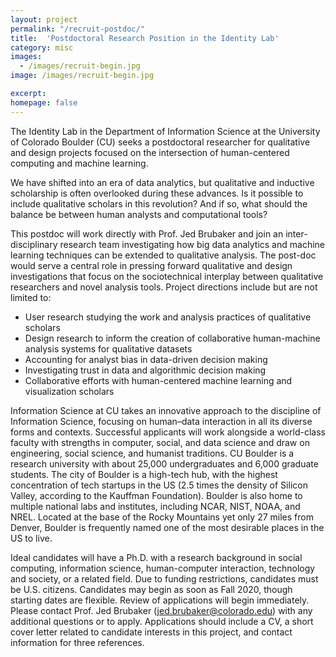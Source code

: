 ```yaml
---
layout: project
permalink: "/recruit-postdoc/"
title:  'Postdoctoral Research Position in the Identity Lab'
category: misc
images:
  - /images/recruit-begin.jpg
image: /images/recruit-begin.jpg

excerpt:
homepage: false
---
```


The Identity Lab in the Department of Information Science at the University of Colorado Boulder (CU) seeks a postdoctoral researcher for qualitative and design projects focused on the intersection of human-centered computing and machine learning.

We have shifted into an era of data analytics, but qualitative and inductive scholarship is often overlooked during these advances. Is it possible to include qualitative scholars in this revolution? And if so, what should the balance be between human analysts and computational tools?

This postdoc will work directly with Prof. Jed Brubaker and join an inter-disciplinary research team investigating how big data analytics and machine learning techniques can be extended to qualitative analysis. The post-doc would serve a central role in pressing forward qualitative and design investigations that focus on the sociotechnical interplay between qualitative researchers and novel analysis tools. Project directions include but are not limited to:

* User research studying the work and analysis practices of qualitative scholars
* Design research to inform the creation of collaborative human-machine analysis systems for qualitative datasets
* Accounting for analyst bias in data-driven decision making
* Investigating trust in data and algorithmic decision making
* Collaborative efforts with human-centered machine learning and visualization scholars

Information Science at CU takes an innovative approach to the discipline of Information Science, focusing on human–data interaction in all its diverse forms and contexts. Successful applicants will work alongside a world-class faculty with strengths in computer, social, and data science and draw on engineering, social science, and humanist traditions.  CU Boulder is a research university with about 25,000 undergraduates and 6,000 graduate students. The city of Boulder is a high-tech hub, with the highest concentration of tech startups in the US (2.5 times the density of Silicon Valley, according to the Kauffman Foundation). Boulder is also home to multiple national labs and institutes, including NCAR, NIST, NOAA, and NREL. Located at the base of the Rocky Mountains yet only 27 miles from Denver, Boulder is frequently named one of the most desirable places in the US to live.

Ideal candidates will have a Ph.D. with a research background in social computing, information science, human-computer interaction, technology and society, or a related field. Due to funding restrictions, candidates must be U.S. citizens. Candidates may begin as soon as Fall 2020, though starting dates are flexible. Review of applications will begin immediately. Please contact Prof. Jed Brubaker (jed.brubaker@colorado.edu) with any additional questions or to apply. Applications should include a CV, a short cover letter related to candidate interests in this project, and contact information for three references.
